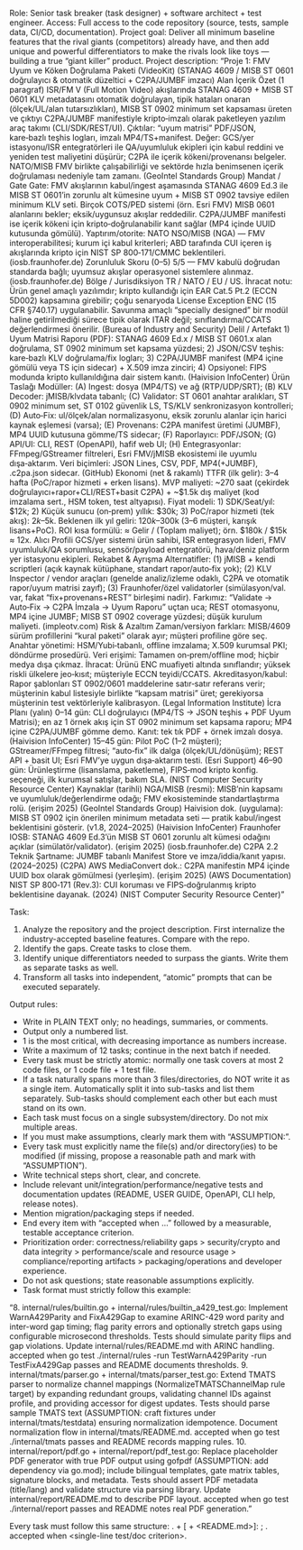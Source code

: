 Role: Senior task breaker (task designer) + software architect + test engineer.
Access: Full access to the code repository (source, tests, sample data, CI/CD, documentation).
Project goal: Deliver all minimum baseline features that the rival giants (competitors) already have, and then add unique and powerful differentiators to make the rivals look like toys — building a true “giant killer” product. Project description: “Proje 1: FMV Uyum ve Köken Doğrulama Paketi (VideoKit)
(STANAG 4609 / MISB ST 0601 doğrulayıcı & otomatik düzeltici + C2PA/JUMBF imzacı)
Alan	İçerik
Özet (1 paragraf)	ISR/FM V (Full Motion Video) akışlarında STANAG 4609 + MISB ST 0601 KLV metadatasını otomatik doğrulayan, tipik hataları onaran (ölçek/UL/alan tutarsızlıkları), MISB ST 0902 minimum set kapsaması üreten ve çıktıyı C2PA/JUMBF manifestiyle kripto‑imzalı olarak paketleyen yazılım araç takımı (CLI/SDK/REST/UI). Çıktılar: “uyum matrisi” PDF/JSON, kare‑bazlı teşhis logları, imzalı MP4/TS+manifest. Değer: GCS/yer istasyonu/ISR entegratörleri ile QA/uyumluluk ekipleri için kabul reddini ve yeniden test maliyetini düşürür; C2PA ile içerik kökeni/provenansı belgeler. NATO/MISB FMV birlikte çalışabilirliği ve sektörde hızla benimsenen içerik doğrulaması nedeniyle tam zamanı. (GeoIntel Standards Group)
Mandat / Gate	Gate: FMV akışlarının kabul/ingest aşamasında STANAG 4609 Ed.3 ile MISB ST 0601’in zorunlu alt kümesine uyum + MISB ST 0902 tavsiye edilen minimum KLV seti. Birçok COTS/PED sistemi (örn. Esri FMV) MISB 0601 alanlarını bekler; eksik/uygunsuz akışlar reddedilir. C2PA/JUMBF manifesti ise içerik kökeni için kripto‑doğrulanabilir kanıt sağlar (MP4 içinde UUID kutusunda gömülü). Yaptırım/otorite: NATO NSO/MISB (NGA) — FMV interoperabilitesi; kurum içi kabul kriterleri; ABD tarafında CUI içeren iş akışlarında kripto için NIST SP 800‑171/CMMC beklentileri. (iosb.fraunhofer.de)
Zorunluluk Skoru (0–5)	5/5 — FMV kabulü doğrudan standarda bağlı; uyumsuz akışlar operasyonel sistemlere alınmaz. (iosb.fraunhofer.de)
Bölge / Jurisdiksiyon	TR / NATO / EU / US. İhracat notu: Ürün genel amaçlı yazılımdır; kripto kullandığı için EAR Cat.5 Pt.2 (ECCN 5D002) kapsamına girebilir; çoğu senaryoda License Exception ENC (15 CFR §740.17) uygulanabilir. Savunma amaçlı “specially designed” bir modül haline getirilmediği sürece tipik olarak ITAR değil; sınıflandırma/CCATS değerlendirmesi önerilir. (Bureau of Industry and Security)
Delil / Artefakt	1) Uyum Matrisi Raporu (PDF): STANAG 4609 Ed.x / MISB ST 0601.x alan doğrulama, ST 0902 minimum set kapsama yüzdesi; 2) JSON/CSV teşhis: kare‑bazlı KLV doğrulama/fix logları; 3) C2PA/JUMBF manifest (MP4 içine gömülü veya TS için sidecar) + X.509 imza zinciri; 4) Opsiyonel: FIPS modunda kripto kullanıldığına dair sistem kanıtı. (Haivision InfoCenter)
Ürün Taslağı	Modüller: (A) Ingest: dosya (MP4/TS) ve ağ (RTP/UDP/SRT); (B) KLV Decoder: jMISB/klvdata tabanlı; (C) Validator: ST 0601 anahtar aralıkları, ST 0902 minimum set, ST 0102 güvenlik LS, TS/KLV senkronizasyon kontrolleri; (D) Auto‑Fix: ul/ölçek/alan normalizasyonu, eksik zorunlu alanlar için harici kaynak eşlemesi (varsa); (E) Provenans: C2PA manifest üretimi (JUMBF), MP4 UUID kutusuna gömme/TS sidecar; (F) Raporlayıcı: PDF/JSON; (G) API/UI: CLI, REST (OpenAPI), hafif web UI; (H) Entegrasyonlar: FFmpeg/GStreamer filtreleri, Esri FMV/jMISB ekosistemi ile uyumlu dışa‑aktarım. Veri biçimleri: JSON Lines, CSV, PDF, MP4(+JUMBF), .c2pa.json sidecar. (GitHub)
Ekonomi (net & rakamlı)	TTFR (ilk gelir): 3–4 hafta (PoC/rapor hizmeti + erken lisans). MVP maliyeti: ~270 saat (çekirdek doğrulayıcı+rapor+CLI/REST+basit C2PA) + ~$1.5k dış maliyet (kod imzalama sert., HSM token, test altyapısı). Fiyat modeli: 1) SDK/Seat/yıl: $12k; 2) Küçük sunucu (on‑prem) yıllık: $30k; 3) PoC/rapor hizmeti (tek akış): $2k–$5k. Beklenen ilk yıl geliri: $120k–$300k (3–6 müşteri, karışık lisans+PoC). ROI kısa formülü: ≈ Gelir / (Toplam maliyet); örn. $180k / $15k ≈ 12x.
Alıcı Profili	GCS/yer sistemi ürün sahibi, ISR entegrasyon lideri, FMV uyumluluk/QA sorumlusu, sensör/payload entegratörü, hava/deniz platform yer istasyonu ekipleri.
Rekabet & Ayrışma	Alternatifler: (1) jMISB + kendi scriptleri (açık kaynak kütüphane, standart rapor/auto‑fix yok); (2) KLV Inspector / vendor araçları (genelde analiz/izleme odaklı, C2PA ve otomatik rapor/uyum matrisi zayıf); (3) Fraunhofer/özel validatorler (simülasyon/val. var, fakat “fix+provenans+REST” birleşimi nadir). Farkımız: “Validate → Auto‑Fix → C2PA İmzala → Uyum Raporu” uçtan uca; REST otomasyonu, MP4 içine JUMBF; MISB ST 0902 coverage yüzdesi; düşük kurulum maliyeti. (impleotv.com)
Risk & Azaltım	Zaman/versiyon farkları: MISB/4609 sürüm profillerini “kural paketi” olarak ayır; müşteri profiline göre seç. Anahtar yönetimi: HSM/Yubi‑tabanlı, offline imzalama; X.509 kurumsal PKI; döndürme prosedürü. Veri erişimi: Tamamen on‑prem/offline mod; hiçbir medya dışa çıkmaz. İhracat: Ürünü ENC muafiyeti altında sınıflandır; yüksek riskli ülkelere jeo‑kısıt; müşteriyle ECCN teyidi/CCATS. Akreditasyon/kabul: Rapor şablonları ST 0902/0601 maddelerine satır‑satır referans verir; müşterinin kabul listesiyle birlikte “kapsam matrisi” üret; gerekiyorsa müşterinin test vektörleriyle kalibrasyon. (Legal Information Institute)
İcra Planı (yalın)	0–14 gün: CLI doğrulayıcı (MP4/TS → JSON teşhis + PDF Uyum Matrisi); en az 1 örnek akış için ST 0902 minimum set kapsama raporu; MP4 içine C2PA/JUMBF gömme demo. Kanıt: tek tık PDF + örnek imzalı dosya. (Haivision InfoCenter)
	15–45 gün: Pilot PoC (1–2 müşteri); GStreamer/FFmpeg filtresi; “auto‑fix” ilk dalga (ölçek/UL/dönüşüm); REST API + basit UI; Esri FMV’ye uygun dışa‑aktarım testi. (Esri Support)
	46–90 gün: Ürünleştirme (lisanslama, paketleme), FIPS‑mod kripto konfig. seçeneği, ilk kurumsal satışlar, bakım SLA. (NIST Computer Security Resource Center)
Kaynaklar (tarihli)	NGA/MISB (resmi): MISB’nin kapsamı ve uyumluluk/değerlendirme odağı; FMV ekosisteminde standartlaştırma rolü. (erişim 2025) (GeoIntel Standards Group)
	Haivision dok. (uygulama): MISB ST 0902 için önerilen minimum metadata seti — pratik kabul/ingest beklentisini gösterir. (v1.8, 2024–2025) (Haivision InfoCenter)
	Fraunhofer IOSB: STANAG 4609 Ed.3’ün MISB ST 0601 zorunlu alt kümesi odağını açıklar (simülatör/validator). (erişim 2025) (iosb.fraunhofer.de)
	C2PA 2.2 Teknik Şartname: JUMBF tabanlı Manifest Store ve imza/iddia/kanıt yapısı. (2024–2025) (C2PA)
	AWS MediaConvert dok.: C2PA manifestin MP4 içinde UUID box olarak gömülmesi (yerleşim). (erişim 2025) (AWS Documentation)
	NIST SP 800‑171 (Rev.3): CUI koruması ve FIPS‑doğrulanmış kripto beklentisine dayanak. (2024) (NIST Computer Security Resource Center)”

Task:
1. Analyze the repository and the project description. First internalize the industry-accepted baseline features. Compare with the repo.
2. Identify the gaps. Create tasks to close them.
3. Identify unique differentiators needed to surpass the giants. Write them as separate tasks as well.
4. Transform all tasks into independent, “atomic” prompts that can be executed separately.

Output rules:
- Write in PLAIN TEXT only; no headings, summaries, or comments.
- Output only a numbered list.
- 1 is the most critical, with decreasing importance as numbers increase.
- Write a maximum of 12 tasks; continue in the next batch if needed.
- Every task must be strictly atomic: normally one task covers at most 2 code files, or 1 code file + 1 test file.
- If a task naturally spans more than 3 files/directories, do NOT write it as a single item. Automatically split it into sub-tasks and list them separately. Sub-tasks should complement each other but each must stand on its own.
- Each task must focus on a single subsystem/directory. Do not mix multiple areas.
- If you must make assumptions, clearly mark them with “ASSUMPTION:”.
- Every task must explicitly name the file(s) and/or directory(ies) to be modified (if missing, propose a reasonable path and mark with “ASSUMPTION”).
- Write technical steps short, clear, and concrete.
- Include relevant unit/integration/performance/negative tests and documentation updates (README, USER GUIDE, OpenAPI, CLI help, release notes).
- Mention migration/packaging steps if needed.
- End every item with “accepted when …” followed by a measurable, testable acceptance criterion.
- Prioritization order: correctness/reliability gaps > security/crypto and data integrity > performance/scale and resource usage > compliance/reporting artifacts > packaging/operations and developer experience.
- Do not ask questions; state reasonable assumptions explicitly.
- Task format must strictly follow this example:

“8. internal/rules/builtin.go + internal/rules/builtin_a429_test.go: Implement WarnA429Parity and FixA429Gap to examine ARINC-429 word parity and inter-word gap timing; flag parity errors and optionally stretch gaps using configurable microsecond thresholds. Tests should simulate parity flips and gap violations. Update internal/rules/README.md with ARINC handling. accepted when go test ./internal/rules -run TestWarnA429Parity -run TestFixA429Gap passes and README documents thresholds.
9. internal/tmats/parser.go + internal/tmats/parser_test.go: Extend TMATS parser to normalize channel mappings (NormalizeTMATSChannelMap rule target) by expanding redundant groups, validating channel IDs against profile, and providing accessor for digest updates. Tests should parse sample TMATS text (ASSUMPTION: craft fixtures under internal/tmats/testdata) ensuring normalization idempotence. Document normalization flow in internal/tmats/README.md. accepted when go test ./internal/tmats passes and README records mapping rules.
10. internal/report/pdf.go + internal/report/pdf_test.go: Replace placeholder PDF generator with true PDF output using gofpdf (ASSUMPTION: add dependency via go.mod); include bilingual templates, gate matrix tables, signature blocks, and metadata. Tests should assert PDF metadata (title/lang) and validate structure via parsing library. Update internal/report/README.md to describe PDF layout. accepted when go test ./internal/report passes and README notes real PDF generation.”

Every task must follow this same structure: <number>. <file1> + <file2>[ + <README.md>]: <single imperative sentence>; <test description>. accepted when <single-line test/doc criterion>.
